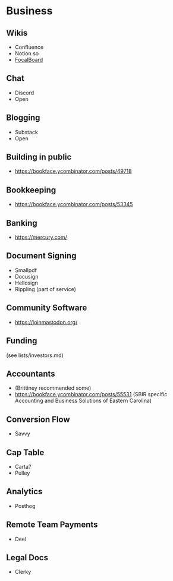 # Business

## Wikis
- Confluence
- Notion.so
- [FocalBoard](https://www.focalboard.com/)

## Chat
- Discord
- Open

## Blogging
- Substack
- Open

## Building in public
- https://bookface.ycombinator.com/posts/49718

## Bookkeeping
- https://bookface.ycombinator.com/posts/53345

## Banking
- https://mercury.com/

## Document Signing
- Smallpdf
- Docusign
- Hellosign
- Rippling (part of service)

## Community Software
- https://joinmastodon.org/

## Funding
(see lists/investors.md)

## Accountants
- (Brittiney recommended some)
- https://bookface.ycombinator.com/posts/55531 (SBIR specific Accounting and Business Solutions of Eastern Carolina)

## Conversion Flow
- Savvy

## Cap Table
- Carta?
- Pulley

## Analytics
- Posthog

## Remote Team Payments
- Deel

## Legal Docs
- Clerky


